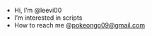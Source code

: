 - Hi, I’m @leevi00
- I’m interested in scripts
- How to reach me @pokeongo09@gmail.com

<!---
leevi00/leevi00 is a ✨ special ✨ repository because its `README.md` (this file) appears on your GitHub profile.
You can click the Preview link to take a look at your changes.
--->
